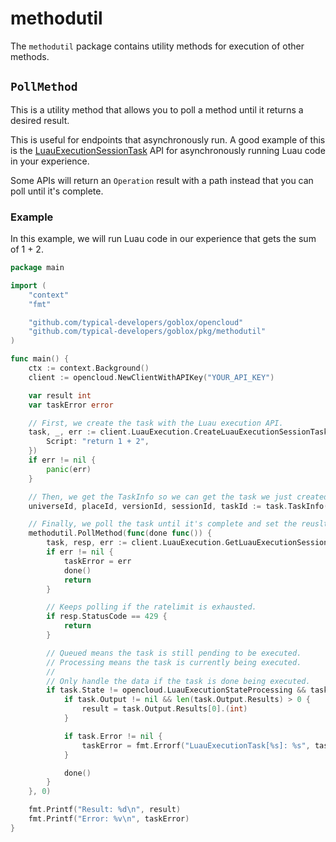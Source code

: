 # methodutil
The `methodutil` package contains utility methods for execution of other methods.

## `PollMethod`
This is a utility method that allows you to poll a method until it returns a desired result.

This is useful for endpoints that asynchronously run. A good example of this is the [LuauExecutionSessionTask](https://create.roblox.com/docs/en-us/cloud/reference/LuauExecutionSessionTask) API for asynchronously running Luau code in your experience.

Some APIs will return an `Operation` result with a path instead that you can poll until it's complete.

### Example
In this example, we will run Luau code in our experience that gets the sum of 1 + 2.
```go
package main

import (
    "context"
    "fmt"

    "github.com/typical-developers/goblox/opencloud"
    "github.com/typical-developers/goblox/pkg/methodutil"
)

func main() {
    ctx := context.Background()
    client := opencloud.NewClientWithAPIKey("YOUR_API_KEY")

    var result int
    var taskError error

    // First, we create the task with the Luau execution API.
    task, _, err := client.LuauExecution.CreateLuauExecutionSessionTask(ctx, "UNIVERSE_ID", "PLACE_ID", nil, opencloud.LuauExecutionTaskCreate{
        Script: "return 1 + 2",
    })
    if err != nil {
        panic(err)
    }

    // Then, we get the TaskInfo so we can get the task we just created.
    universeId, placeId, versionId, sessionId, taskId := task.TaskInfo()

    // Finally, we poll the task until it's complete and set the reuslt / error in our variables above.
	methodutil.PollMethod(func(done func()) {
		task, resp, err := client.LuauExecution.GetLuauExecutionSessionTask(ctx, universeId, placeId, versionId, sessionId, taskId)
        if err != nil {
            taskError = err
            done()
            return
        }

        // Keeps polling if the ratelimit is exhausted.
        if resp.StatusCode == 429 {
            return
        }

        // Queued means the task is still pending to be executed.
        // Processing means the task is currently being executed.
        // 
        // Only handle the data if the task is done being executed.
        if task.State != opencloud.LuauExecutionStateProcessing && task.State != opencloud.LuauExecutionStateQueued {
            if task.Output != nil && len(task.Output.Results) > 0 {
                result = task.Output.Results[0].(int)
            }

            if task.Error != nil {
                taskError = fmt.Errorf("LuauExecutionTask[%s]: %s", task.Error.Code, task.Error.Message)
            }

            done()
        }
	}, 0)

    fmt.Printf("Result: %d\n", result)
    fmt.Printf("Error: %v\n", taskError)
}
```